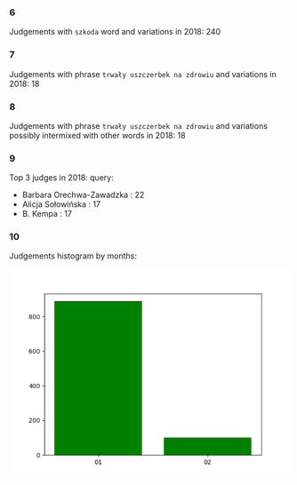 ### 6
Judgements with `szkoda` word and variations in 2018: 240

### 7
Judgements with phrase `trwały uszczerbek na zdrowiu` and variations in 2018: 18

### 8
Judgements with phrase `trwały uszczerbek na zdrowiu` and variations possibly intermixed with other words in 2018: 18

### 9
Top 3 judges in 2018: query:
- Barbara Orechwa-Zawadzka : 22
- Alicja Sołowińska : 17
- B. Kempa : 17

### 10
Judgements histogram by months:

![](histogram.png)